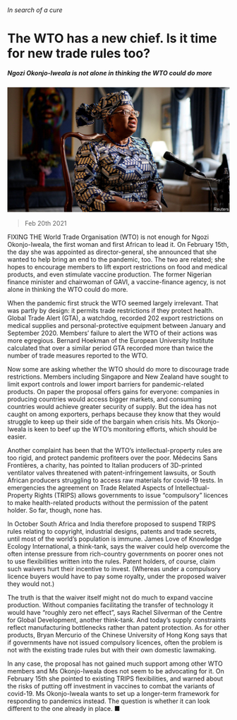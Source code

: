 ###### In search of a cure

# The WTO has a new chief. Is it time for new trade rules too? 

##### Ngozi Okonjo-Iweala is not alone in thinking the WTO could do more 

![image](images/20210220_fnp502.jpg) 

> Feb 20th 2021 


FIXING THE World Trade Organisation (WTO) is not enough for Ngozi Okonjo-Iweala, the first woman and first African to lead it. On February 15th, the day she was appointed as director-general, she announced that she wanted to help bring an end to the pandemic, too. The two are related; she hopes to encourage members to lift export restrictions on food and medical products, and even stimulate vaccine production. The former Nigerian finance minister and chairwoman of GAVI, a vaccine-finance agency, is not alone in thinking the WTO could do more.


When the pandemic first struck the WTO seemed largely irrelevant. That was partly by design: it permits trade restrictions if they protect health. Global Trade Alert (GTA), a watchdog, recorded 202 export restrictions on medical supplies and personal-protective equipment between January and September 2020. Members’ failure to alert the WTO of their actions was more egregious. Bernard Hoekman of the European University Institute calculated that over a similar period GTA recorded more than twice the number of trade measures reported to the WTO.



Now some are asking whether the WTO should do more to discourage trade restrictions. Members including Singapore and New Zealand have sought to limit export controls and lower import barriers for pandemic-related products. On paper the proposal offers gains for everyone: companies in producing countries would access bigger markets, and consuming countries would achieve greater security of supply. But the idea has not caught on among exporters, perhaps because they know that they would struggle to keep up their side of the bargain when crisis hits. Ms Okonjo-Iweala is keen to beef up the WTO’s monitoring efforts, which should be easier.


Another complaint has been that the WTO’s intellectual-property rules are too rigid, and protect pandemic profiteers over the poor. Médecins Sans Frontières, a charity, has pointed to Italian producers of 3D-printed ventilator valves threatened with patent-infringement lawsuits, or South African producers struggling to access raw materials for covid-19 tests. In emergencies the agreement on Trade Related Aspects of Intellectual-Property Rights (TRIPS) allows governments to issue “compulsory” licences to make health-related products without the permission of the patent holder. So far, though, none has.


In October South Africa and India therefore proposed to suspend TRIPS rules relating to copyright, industrial designs, patents and trade secrets, until most of the world’s population is immune. James Love of Knowledge Ecology International, a think-tank, says the waiver could help overcome the often intense pressure from rich-country governments on poorer ones not to use flexibilities written into the rules. Patent holders, of course, claim such waivers hurt their incentive to invest. (Whereas under a compulsory licence buyers would have to pay some royalty, under the proposed waiver they would not.)


The truth is that the waiver itself might not do much to expand vaccine production. Without companies facilitating the transfer of technology it would have “roughly zero net effect”, says Rachel Silverman of the Centre for Global Development, another think-tank. And today’s supply constraints reflect manufacturing bottlenecks rather than patent protection. As for other products, Bryan Mercurio of the Chinese University of Hong Kong says that if governments have not issued compulsory licences, often the problem is not with the existing trade rules but with their own domestic lawmaking.


In any case, the proposal has not gained much support among other WTO members and Ms Okonjo-Iweala does not seem to be advocating for it. On February 15th she pointed to existing TRIPS flexibilities, and warned about the risks of putting off investment in vaccines to combat the variants of covid-19. Ms Okonjo-Iweala wants to set up a longer-term framework for responding to pandemics instead. The question is whether it can look different to the one already in place. ■

